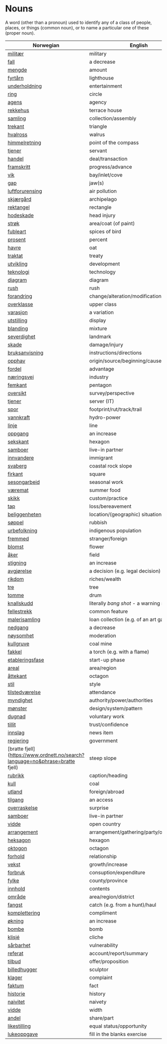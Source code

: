 # Nouns

A word (other than a pronoun) used to identify any of a class of people, places, or things (common noun), or to name a particular one of these (proper noun).

| Norwegian | English | Gender |
| --- | --- | --- |
| [militær](https://www.ordnett.no/search?language=no&phrase=militær) | military | m |
| [fall](https://www.ordnett.no/search?language=no&phrase=fall) | a decrease | i |
| [mengde](https://www.ordnett.no/search?language=no&phrase=mengde) | amount | m |
| [fyrtårn](https://www.ordnett.no/search?language=no&phrase=fyrtårn) | lighthouse | i |
| [underholdning](https://www.ordnett.no/search?language=no&phrase=underholdning) | entertainment | m |
| [ring](https://www.ordnett.no/search?language=no&phrase=ring) | circle | m |
| [agens](https://www.ordnett.no/search?language=no&phrase=agens) | agency | m |
| [rekkehus](https://www.ordnett.no/search?language=no&phrase=rekkehus) | terrace house | i |
| [samling](https://www.ordnett.no/search?language=no&phrase=samling) | collection/assembly | m |
| [trekant](https://www.ordnett.no/search?language=no&phrase=trekant) | triangle | m |
| [hvalross](https://www.ordnett.no/search?language=no&phrase=hvalross) | walrus | m |
| [himmelretning](https://www.ordnett.no/search?language=no&phrase=himmelretning) | point of the compass | m |
| [tjener](https://www.ordnett.no/search?language=no&phrase=tjener) | servant | m |
| [handel](https://www.ordnett.no/search?language=no&phrase=handel) | deal/transaction | m |
| [framskritt](https://www.ordnett.no/search?language=no&phrase=framskritt) | progress/advance | i |
| [vik](https://www.ordnett.no/search?language=no&phrase=vik) | bay/inlet/cove | m |
| [gap](https://www.ordnett.no/search?language=no&phrase=gap) | jaw(s) | m |
| [luftforurensing](https://www.ordnett.no/search?language=no&phrase=luftforurensing) | air pollution | m |
| [skjærgård](https://www.ordnett.no/search?language=no&phrase=skjærgård) | archipelago | m |
| [rektangel](https://www.ordnett.no/search?language=no&phrase=rektangel) | rectangle | i |
| [hodeskade](https://www.ordnett.no/search?language=no&phrase=hodeskade) | head injury | m |
| [strøk](https://www.ordnett.no/search?language=no&phrase=strøk) | area/coat (of paint) | i |
| [fubleart](https://www.ordnett.no/search?language=no&phrase=fubleart) | spices of bird | m/f |
| [prosent](https://www.ordnett.no/search?language=no&phrase=prosent) | percent | m |
| [havre](https://www.ordnett.no/search?language=no&phrase=havre) | oat | m |
| [traktat](https://www.ordnett.no/search?language=no&phrase=traktat) | treaty | m |
| [utvikling](https://www.ordnett.no/search?language=no&phrase=utvikling) | development | m |
| [teknologi](https://www.ordnett.no/search?language=no&phrase=teknologi) | technology | m |
| [diagram](https://www.ordnett.no/search?language=no&phrase=diagram) | diagram | i |
| [rush](https://www.ordnett.no/search?language=no&phrase=rush) | rush | i |
| [forandring](https://www.ordnett.no/search?language=no&phrase=forandring) | change/alteration/modification | m |
| [overklasse](https://www.ordnett.no/search?language=no&phrase=overklasse) | upper class | m |
| [varasjon](https://www.ordnett.no/search?language=no&phrase=varasjon) | a variation | m |
| [utstilling](https://www.ordnett.no/search?language=no&phrase=utstilling) | display | m |
| [blanding](https://www.ordnett.no/search?language=no&phrase=blanding) | mixture | m |
| [severdighet](https://www.ordnett.no/search?language=no&phrase=severdighet) | landmark | m |
| [skade](https://www.ordnett.no/search?language=no&phrase=skade) | damage/injury | m |
| [bruksanvisning](https://www.ordnett.no/search?language=no&phrase=bruksanvisning) | instructions/directions | m |
| [opphav](https://www.ordnett.no/search?language=no&phrase=opphav) | origin/source/beginning/cause | i |
| [fordel](https://www.ordnett.no/search?language=no&phrase=fordel) | advantage | m |
| [næringsvei](https://www.ordnett.no/search?language=no&phrase=næringsvei) | industry | m |
| [femkant](https://www.ordnett.no/search?language=no&phrase=femkant) | pentagon | m |
| [oversikt](https://www.ordnett.no/search?language=no&phrase=oversikt) | survey/perspective | m |
| [tjener](https://www.ordnett.no/search?language=no&phrase=tjener) | server (IT) | m |
| [spor](https://www.ordnett.no/search?language=no&phrase=spor) | footprint/rut/track/trail | i |
| [vannkraft](https://www.ordnett.no/search?language=no&phrase=vannkraft) | hydro-power | m |
| [linje](https://www.ordnett.no/search?language=no&phrase=linje) | line | m |
| [oppgang](https://www.ordnett.no/search?language=no&phrase=oppgang) | an increase | m |
| [sekskant](https://www.ordnett.no/search?language=no&phrase=sekskant) | hexagon | m |
| [samboer](https://www.ordnett.no/search?language=no&phrase=samboer) | live-in partner | m |
| [innvandere](https://www.ordnett.no/search?language=no&phrase=innvandere) | immigrant | m |
| [svaberg](https://www.ordnett.no/search?language=no&phrase=svaberg) | coastal rock slope | i |
| [firkant](https://www.ordnett.no/search?language=no&phrase=firkant) | square | m |
| [sesongarbeid](https://www.ordnett.no/search?language=no&phrase=sesongarbeid) | seasonal work | i |
| [væremat](https://www.ordnett.no/search?language=no&phrase=væremat) | summer food | m |
| [skikk](https://www.ordnett.no/search?language=no&phrase=skikk) | custom/practice | m |
| [tap](https://www.ordnett.no/search?language=no&phrase=tap) | loss/bereavement | i |
| [beliggenheten](https://www.ordnett.no/search?language=no&phrase=beliggenheten) | location/(geographic) situation | m/f |
| [søppel](https://www.ordnett.no/search?language=no&phrase=søppel) | rubbish | i |
| [urbefolkning](https://www.ordnett.no/search?language=no&phrase=urbefolkning) | indigenous population | m |
| [fremmed](https://www.ordnett.no/search?language=no&phrase=fremmed) | stranger/foreign | m |
| [blomst](https://www.ordnett.no/search?language=no&phrase=blomst) | flower | m |
| [åker](https://www.ordnett.no/search?language=no&phrase=åker) | field | m |
| [stigning](https://www.ordnett.no/search?language=no&phrase=stigning) | an increase | m |
| [avgjørelse](https://www.ordnett.no/search?language=no&phrase=avgjørelse) | a decision (e.g. legal decision) | m |
| [rikdom](https://www.ordnett.no/search?language=no&phrase=rikdom) | riches/wealth | m |
| [tre](https://www.ordnett.no/search?language=no&phrase=tre) | tree | i |
| [tomme](https://www.ordnett.no/search?language=no&phrase=tomme) | drum | m |
| [knallskudd](https://www.ordnett.no/search?language=no&phrase=knallskudd) | literally _bang shot_ - a warning shot gun | i |
| [fellestrekk](https://www.ordnett.no/search?language=no&phrase=fellestrekk) | common feature | i |
| [malerisamling](https://www.ordnett.no/search?language=no&phrase=malerisamling) | loan collection (e.g. of an art gallery) | m |
| [nedgang](https://www.ordnett.no/search?language=no&phrase=nedgang) | a decrease | m |
| [nøysomhet](https://www.ordnett.no/search?language=no&phrase=nøysomhet) | moderation | m |
| [kullgruve](https://www.ordnett.no/search?language=no&phrase=kullgruve) | coal mine | m |
| [fakkel](https://www.ordnett.no/search?language=no&phrase=fakkel) | a torch (e.g. with a flame) | m |
| [etableringsfase](https://www.ordnett.no/search?language=no&phrase=etableringsfase) | start-up phase | m |
| [areal](https://www.ordnett.no/search?language=no&phrase=areal) | area/region | i |
| [åttekant](https://www.ordnett.no/search?language=no&phrase=åttekant) | octagon | m |
| [stil](https://www.ordnett.no/search?language=no&phrase=stil) | style | m |
| [tilstedværelse](https://www.ordnett.no/search?language=no&phrase=tilstedværelse) | attendance | i |
| [myndighet](https://www.ordnett.no/search?language=no&phrase=myndighet) | authority/power/authorities | m |
| [mønster](https://www.ordnett.no/search?language=no&phrase=mønster) | design/system/pattern | i |
| [dugnad](https://www.ordnett.no/search?language=no&phrase=dugnad) | voluntary work | m |
| [tillit](https://www.ordnett.no/search?language=no&phrase=tillit) | trust/confidence | m |
| [innslag](https://www.ordnett.no/search?language=no&phrase=innslag) | news item | i |
| [regjering](https://www.ordnett.no/search?language=no&phrase=regjering) | government | m |
| [bratte fjell](https://www.ordnett.no/search?language=no&phrase=bratte fjell) | steep slope | m |
| [rubrikk](https://www.ordnett.no/search?language=no&phrase=rubrikk) | caption/heading | m |
| [kull](https://www.ordnett.no/search?language=no&phrase=kull) | coal | i |
| [utland](https://www.ordnett.no/search?language=no&phrase=utland) | foreign/abroad | m |
| [tilgang](https://www.ordnett.no/search?language=no&phrase=tilgang) | an access | i |
| [overraskelse](https://www.ordnett.no/search?language=no&phrase=overraskelse) | surprise | m |
| [samboer](https://www.ordnett.no/search?language=no&phrase=samboer) | live-in partner | m |
| [vidde](https://www.ordnett.no/search?language=no&phrase=vidde) | open country | m |
| [arrangement](https://www.ordnett.no/search?language=no&phrase=arrangement) | arrangement/gathering/party/organisation | i |
| [heksagon](https://www.ordnett.no/search?language=no&phrase=heksagon) | hexagon | m |
| [oktogon](https://www.ordnett.no/search?language=no&phrase=oktogon) | octagon | m |
| [forhold](https://www.ordnett.no/search?language=no&phrase=forhold) | relationship | i |
| [vekst](https://www.ordnett.no/search?language=no&phrase=vekst) | growth/increase | m |
| [forbruk](https://www.ordnett.no/search?language=no&phrase=forbruk) | consuption/expenditure | i |
| [fylke](https://www.ordnett.no/search?language=no&phrase=fylke) | county/province | i |
| [innhold](https://www.ordnett.no/search?language=no&phrase=innhold) | contents | i |
| [område](https://www.ordnett.no/search?language=no&phrase=område) | area/region/district | i |
| [fangst](https://www.ordnett.no/search?language=no&phrase=fangst) | catch (e.g. from a hunt)/haul | m |
| [komplettering](https://www.ordnett.no/search?language=no&phrase=komplettering) | compliment | m |
| [økning](https://www.ordnett.no/search?language=no&phrase=økning) | an increase | m |
| [bombe](https://www.ordnett.no/search?language=no&phrase=bombe) | bomb | m |
| [klisjé](https://www.ordnett.no/search?language=no&phrase=klisjé) | cliche | m |
| [sårbarhet](https://www.ordnett.no/search?language=no&phrase=sårbarhet) | vulnerability | m |
| [referat](https://www.ordnett.no/search?language=no&phrase=referat) | account/report/summary | i |
| [tilbud](https://www.ordnett.no/search?language=no&phrase=tilbud) | offer/proposition | i |
| [billedhugger](https://www.ordnett.no/search?language=no&phrase=billedhugger) | sculptor | m |
| [klager](https://www.ordnett.no/search?language=no&phrase=klager) | complaint | m |
| [faktum](https://www.ordnett.no/search?language=no&phrase=faktum) | fact | i |
| [historie](https://www.ordnett.no/search?language=no&phrase=historie) | history | m/f |
| [naivitet](https://www.ordnett.no/search?language=no&phrase=naivitet) | naivety | m |
| [vidde](https://www.ordnett.no/search?language=no&phrase=vidde) | width | m/f |
| [andel](https://www.ordnett.no/search?language=no&phrase=andel) | share/part | m |
| [likestilling](https://www.ordnett.no/search?language=no&phrase=likestilling) | equal status/opportunity | m |
| [lukeoppgave](https://www.ordnett.no/search?language=no&phrase=lukeoppgave) | fill in the blanks exercise | m |

